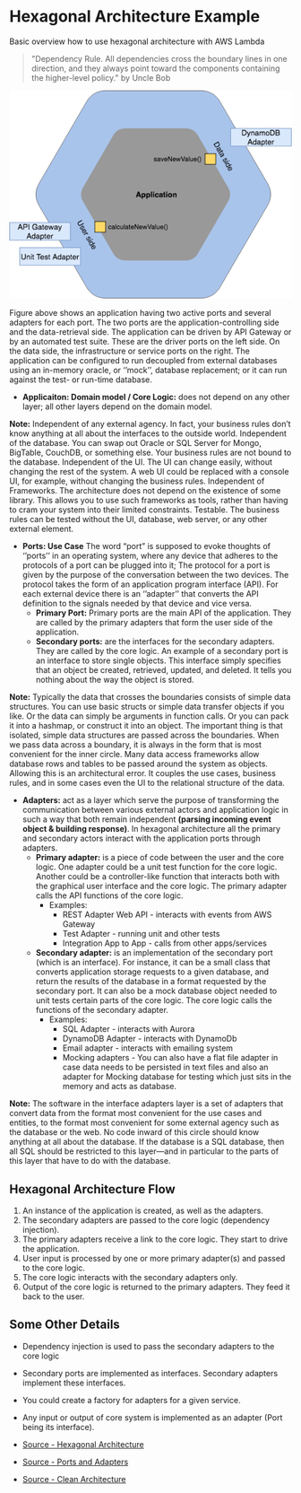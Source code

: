 # Hexagonal Architecture Example
Basic overview how to use hexagonal architecture with AWS Lambda

> "Dependency Rule. All dependencies cross the boundary lines in one direction, and they always point toward the components containing the higher-level policy." by Uncle Bob

![Sample](./images/hexagonal-architecture-use.png)

Figure above shows an application having two active ports and several adapters for each port. The two ports are the application-controlling side and the data-retrieval side. The application can be driven by API Gateway or by an automated test suite. These are the driver ports on the left side. On the data side, the infrastructure or service ports on the right. The application can be configured to run decoupled from external databases using an in-memory oracle, or ‘’mock’’, database replacement; or it can run against the test- or run-time database.

* **Applicaiton: Domain model / Core Logic:** does not depend on any other layer; all other layers depend on the domain model.

**Note:** Independent of any external agency. In fact, your business rules don’t know anything at all about the interfaces to the outside world. Independent of the database. You can swap out Oracle or SQL Server for Mongo, BigTable, CouchDB, or something else. Your business rules are not bound to the database. Independent of the UI. The UI can change easily, without changing the rest of the system. A web UI could be replaced with a console UI, for example, without changing the business rules. Independent of Frameworks. The architecture does not depend on the existence of some library. This allows you to use such frameworks as tools, rather than having to cram your system into their limited constraints. Testable. The business rules can be tested without the UI, database, web server, or any other external element.

* **Ports: Use Case** The word “port” is supposed to evoke thoughts of ‘’ports’’ in an operating system, where any device that adheres to the protocols of a port can be plugged into it; The protocol for a port is given by the purpose of the conversation between the two devices. The protocol takes the form of an application program interface (API). For each external device there is an ‘’adapter’’ that converts the API definition to the signals needed by that device and vice versa.
	* **Primary Port:** Primary ports are the main API of the application. They are called by the primary adapters that form the user side of the application.
	* **Secondary ports:** are the interfaces for the secondary adapters. They are called by the core logic. An example of a secondary port is an interface to store single objects. This interface simply specifies that an object be created, retrieved, updated, and deleted. It tells you nothing about the way the object is stored.
		
**Note:** Typically the data that crosses the boundaries consists of simple data structures. You can use basic structs or simple data transfer objects if you like. Or the data can simply be arguments in function calls. Or you can pack it into a hashmap, or construct it into an object. The important thing is that isolated, simple data structures are passed across the boundaries. When we pass data across a boundary, it is always in the form that is most convenient for the inner circle. Many data access frameworks allow database rows and tables to be passed around the system as objects. Allowing this is an architectural error. It couples the use cases, business rules, and in some cases even the UI to the relational structure of the data.

* **Adapters:** act as a layer which serve the purpose of transforming the communication between various external actors and application logic in such a way that both remain independent **(parsing incoming event object & building response)**. In hexagonal architecture all the primary and secondary actors interact with the application ports through adapters.
	* **Primary adapter:** is a piece of code between the user and the core logic. One adapter could be a unit test function for the core logic. Another could be a controller-like function that interacts both with the graphical user interface and the core logic. The primary adapter calls the API functions of the core logic.
		* Examples:
			* REST Adapter Web API - interacts with events from AWS Gateway
			* Test Adapter - running unit and other tests
			* Integration App to App - calls from other apps/services
	* **Secondary adapter:** is an implementation of the secondary port (which is an interface). For instance, it can be a small class that converts application storage requests to a given database, and return the results of the database in a format requested by the secondary port. It can also be a mock database object needed to unit tests certain parts of the core logic. The core logic calls the functions of the secondary adapter.
		* Examples: 
			* SQL Adapter - interacts with Aurora
			* DynamoDB Adapter - interacts with DynamoDb
			* Email adapter - interacts with emailing system
			* Mocking adapters - You can also have a flat file adapter in case data needs to be persisted in text files and also an adapter for Mocking database for testing which just sits in the memory and acts as database.
			
**Note:** The software in the interface adapters layer is a set of adapters that convert data from the format most convenient for the use cases and entities, to the format most convenient for some external agency such as the database or the web. No code inward of this circle should know anything at all about the database. If the database is a SQL database, then all SQL should be restricted to this layer—and in particular to the parts of this layer that have to do with the database.
		
## Hexagonal Architecture Flow

1. An instance of the application is created, as well as the adapters.
2. The secondary adapters are passed to the core logic (dependency injection).
3. The primary adapters receive a link to the core logic. They start to drive the application.
4. User input is processed by one or more primary adapter(s) and passed to the core logic.
5. The core logic interacts with the secondary adapters only.
6. Output of the core logic is returned to the primary adapters. They feed it back to the user.

## Some Other Details

* Dependency injection is used to pass the secondary adapters to the core logic
* Secondary ports are implemented as interfaces. Secondary adapters implement these interfaces.
* You could create a factory for adapters for a given service.
* Any input or output of core system is implemented as an adapter (Port being its interface).


* [Source - Hexagonal Architecture](http://codingcanvas.com/hexagonal-architecture/)
* [Source - Ports and Adapters](http://www.dossier-andreas.net/software_architecture/ports_and_adapters.html)
* [Source - Clean Architecture](https://8thlight.com/blog/uncle-bob/2012/08/13/the-clean-architecture.html)
